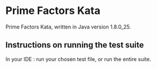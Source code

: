 # Prime Factors Kata
Prime Factors Kata, written in Java version 1.8.0_25.

## Instructions on running the test suite
In your IDE : run your chosen test file, or run the entire suite.
